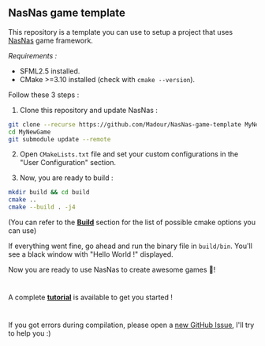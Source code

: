 ## NasNas game template

This repository is a template you can use to setup a project that uses [NasNas](https://github.com/Madour/NasNas) game framework.

*Requirements :*

- SFML2.5 installed.
- CMake >=3.10 installed (check with `cmake --version`).

Follow these 3 steps :

1. Clone this repository and update NasNas :
```bash
git clone --recurse https://github.com/Madour/NasNas-game-template MyNewGame
cd MyNewGame
git submodule update --remote
```
2. Open `CMakeLists.txt` file and set your custom configurations in the "User Configuration" section.

3. Now, you are ready to build :

```bash
mkdir build && cd build
cmake ..
cmake --build . -j4
```

(You can refer to the **[Build](https://github.com/Madour/NasNas#build)** section for the list of possible cmake options you can use)


If everything went fine, go ahead and run the binary file in `build/bin`. You'll see a black window with "Hello World !" displayed.

Now you are ready to use NasNas to create awesome games :tada:!

# 

A complete **[tutorial](https://github.com/Madour/NasNas/wiki)** is available to get you started ! 

#

If you got errors during compilation, please open a [new GitHub Issue](https://github.com/Madour/NasNas/issues), I'll try to help you :)
